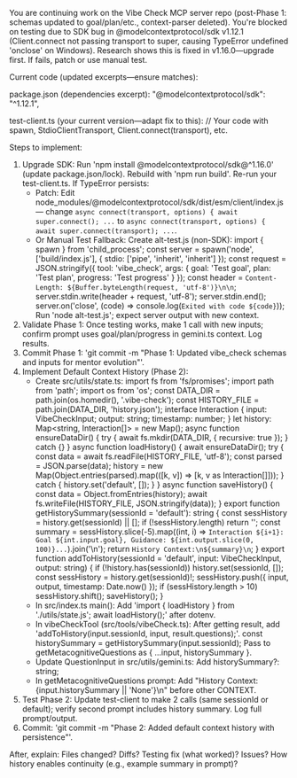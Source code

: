 You are continuing work on the Vibe Check MCP server repo (post-Phase 1: schemas updated to goal/plan/etc., context-parser deleted). You're blocked on testing due to SDK bug in @modelcontextprotocol/sdk v1.12.1 (Client.connect not passing transport to super, causing TypeError undefined 'onclose' on Windows). Research shows this is fixed in v1.16.0—upgrade first. If fails, patch or use manual test.

Current code (updated excerpts—ensure matches):

package.json (dependencies excerpt):
"@modelcontextprotocol/sdk": "^1.12.1",

test-client.ts (your current version—adapt fix to this):
// Your code with spawn, StdioClientTransport, Client.connect(transport), etc.

Steps to implement:
1. Upgrade SDK: Run 'npm install @modelcontextprotocol/sdk@^1.16.0' (update package.json/lock). Rebuild with 'npm run build'. Re-run your test-client.ts. If TypeError persists:
   - Patch: Edit node_modules/@modelcontextprotocol/sdk/dist/esm/client/index.js — change `async connect(transport, options) { await super.connect(); ...` to `async connect(transport, options) { await super.connect(transport); ...`.
   - Or Manual Test Fallback: Create alt-test.js (non-SDK): 
import { spawn } from 'child_process';
const server = spawn('node', ['build/index.js'], { stdio: ['pipe', 'inherit', 'inherit'] });
const request = JSON.stringify({ tool: 'vibe_check', args: { goal: 'Test goal', plan: 'Test plan', progress: 'Test progress' } });
const header = `Content-Length: ${Buffer.byteLength(request, 'utf-8')}\n\n`;
server.stdin.write(header + request, 'utf-8');
server.stdin.end();
server.on('close', (code) => console.log(`Exited with code ${code}`));
   Run 'node alt-test.js'; expect server output with new context.
2. Validate Phase 1: Once testing works, make 1 call with new inputs; confirm prompt uses goal/plan/progress in gemini.ts context. Log results.
3. Commit Phase 1: 'git commit -m "Phase 1: Updated vibe_check schemas and inputs for mentor evolution"'.
4. Implement Default Context History (Phase 2):
   - Create src/utils/state.ts:
import fs from 'fs/promises';
import path from 'path';
import os from 'os';
const DATA_DIR = path.join(os.homedir(), '.vibe-check');
const HISTORY_FILE = path.join(DATA_DIR, 'history.json');
interface Interaction { input: VibeCheckInput; output: string; timestamp: number; }
let history: Map<string, Interaction[]> = new Map();
async function ensureDataDir() { try { await fs.mkdir(DATA_DIR, { recursive: true }); } catch {} }
async function loadHistory() {
  await ensureDataDir();
  try {
    const data = await fs.readFile(HISTORY_FILE, 'utf-8');
    const parsed = JSON.parse(data);
    history = new Map(Object.entries(parsed).map(([k, v]) => [k, v as Interaction[]]));
  } catch { history.set('default', []); }
}
async function saveHistory() {
  const data = Object.fromEntries(history);
  await fs.writeFile(HISTORY_FILE, JSON.stringify(data));
}
export function getHistorySummary(sessionId = 'default'): string {
  const sessHistory = history.get(sessionId) || [];
  if (!sessHistory.length) return '';
  const summary = sessHistory.slice(-5).map((int, i) => `Interaction ${i+1}: Goal ${int.input.goal}, Guidance: ${int.output.slice(0, 100)}...`).join('\n');
  return `History Context:\n${summary}\n`;
}
export function addToHistory(sessionId = 'default', input: VibeCheckInput, output: string) {
  if (!history.has(sessionId)) history.set(sessionId, []);
  const sessHistory = history.get(sessionId)!;
  sessHistory.push({ input, output, timestamp: Date.now() });
  if (sessHistory.length > 10) sessHistory.shift();
  saveHistory();
}
   - In src/index.ts main(): Add 'import { loadHistory } from './utils/state.js'; await loadHistory();' after dotenv.
   - In vibeCheckTool (src/tools/vibeCheck.ts): After getting result, add 'addToHistory(input.sessionId, input, result.questions);'. const historySummary = getHistorySummary(input.sessionId); Pass to getMetacognitiveQuestions as { ...input, historySummary }.
   - Update QuestionInput in src/utils/gemini.ts: Add historySummary?: string;
   - In getMetacognitiveQuestions prompt: Add "History Context: {input.historySummary || 'None'}\n" before other CONTEXT.
5. Test Phase 2: Update test-client to make 2 calls (same sessionId or default); verify second prompt includes history summary. Log full prompt/output.
6. Commit: 'git commit -m "Phase 2: Added default context history with persistence"'.

After, explain: Files changed? Diffs? Testing fix (what worked)? Issues? How history enables continuity (e.g., example summary in prompt)?
